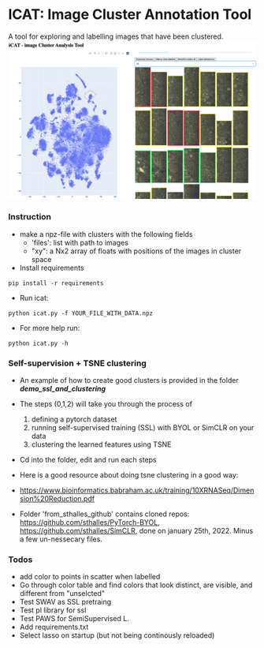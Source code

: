 # ICAT: Image Cluster Annotation Tool
A tool for exploring and labelling images that have been clustered.
<img src="src/icat.png">

  

### Instruction
- make a npz-file with clusters with the following fields
  - 'files': list with path to images
  - "xy": a Nx2 array of floats with positions of the images in cluster space
- Install requirements
```
pip install -r requirements
```
- Run icat:
```
python icat.py -f YOUR_FILE_WITH_DATA.npz
```

- For more help run:
```
python icat.py -h
```

### Self-supervision + TSNE clustering
- An example of how to create good clusters is provided in the folder _**demo_ssl_and_clustering**_
- The steps (0,1,2) will take you through the process of 
  1. defining a pytorch dataset
  2. running self-supervised training (SSL) with BYOL or SimCLR on your data
  3. clustering the learned features using TSNE
- Cd into the folder, edit and run each steps 



- Here is a good resource about doing tsne clustering in a good way: 
- https://www.bioinformatics.babraham.ac.uk/training/10XRNASeq/Dimension%20Reduction.pdf
- Folder 'from_sthalles_github' contains cloned repos:
https://github.com/sthalles/PyTorch-BYOL, https://github.com/sthalles/SimCLR, done on january 25th, 2022. Minus a few un-nessecary files.

  
### Todos
- add color to points in scatter when labelled
- Go through color table and find colors that look distinct, are visible, and different from "unselcted"
- Test SWAV as SSL pretraing
- Test pl library for ssl
- Test PAWS for SemiSupervised L.
- Add requirements.txt
- Select lasso on startup (but not being continously reloaded)

